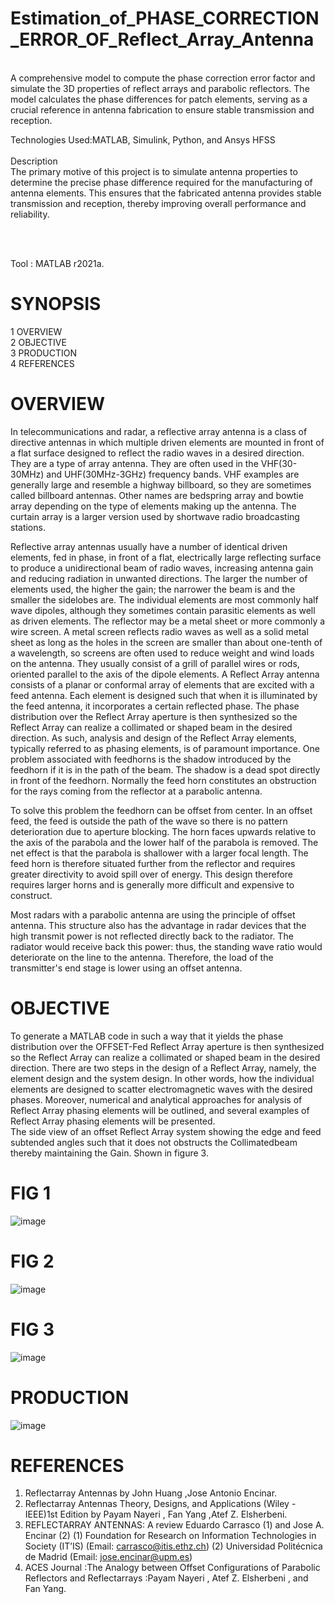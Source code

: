 # Estimation_of_PHASE_CORRECTION_ERROR_OF_Reflect_Array_Antenna

<br>
A comprehensive model to compute the phase correction error factor and simulate the 3D properties of reflect arrays and parabolic reflectors. The model calculates the phase differences for patch elements, serving as a crucial reference in antenna fabrication to ensure stable transmission and reception.

Technologies Used:MATLAB, Simulink, Python, and Ansys HFSS
<br>
<br>
Description	
<br>
The primary motive of this project is to simulate antenna properties to determine the precise phase difference required for the manufacturing of antenna elements. This ensures that the fabricated antenna provides stable transmission and reception, thereby improving overall performance and reliability.

<br>
<br>
	
Tool 		:  MATLAB r2021a.

# SYNOPSIS
1 OVERVIEW<br>
2 OBJECTIVE<br>
3 PRODUCTION<br>
4 REFERENCES<br>

# OVERVIEW

In telecommunications and radar, a reflective array antenna is a class of directive antennas in which multiple driven elements are mounted in front of a flat surface designed to reflect the radio waves in a desired direction. They are a type of array antenna.
They are often used in the VHF(30-30MHz) and UHF(30MHz-3GHz) frequency bands. VHF examples are generally large and resemble a highway billboard, so they are sometimes called billboard antennas. Other names are bedspring array and bowtie array depending on the type of elements making up the antenna. The curtain array is a larger version used by shortwave radio broadcasting stations.

Reflective array antennas usually have a number of identical driven elements, fed in phase, in front of a flat, electrically large reflecting surface to produce a unidirectional beam of radio waves, increasing antenna gain and reducing radiation in unwanted directions. The larger the number of elements used, the higher the gain; the narrower the beam is and the smaller the sidelobes are. The individual elements are most commonly half wave dipoles, although they sometimes contain parasitic elements as well as driven elements. The reflector may be a metal sheet or more commonly a wire screen. A metal screen reflects radio waves as well as a solid metal sheet as long as the holes in the screen are smaller than about one-tenth of a wavelength, so screens are often used to reduce weight and wind loads on the antenna. They usually consist of a grill of parallel wires or rods, oriented parallel to the axis of the dipole elements.
A Reflect Array antenna consists of a planar or conformal array of elements that are excited with a feed antenna. Each element is designed such that when it is illuminated by the feed antenna, it incorporates a certain reflected phase. The phase distribution over the Reflect Array aperture is then synthesized so the Reflect Array can realize a collimated or shaped beam in the desired direction. As such, analysis and design of the Reflect Array elements, typically referred to as phasing elements, is of paramount importance.
One problem associated with feedhorns is the shadow introduced by the feedhorn if it is in the path of the beam. The shadow is a dead spot directly in front of the feedhorn. Normally the feed horn constitutes an obstruction for the rays coming from the reflector at a parabolic antenna.

To solve this problem the feedhorn can be offset from center. In an offset feed, the feed is outside the path of the wave so there is no pattern deterioration due to aperture blocking. The horn faces upwards relative to the axis of the parabola and the lower half of the parabola is removed. The net effect is that the parabola is shallower with a larger focal length. The feed horn is therefore situated further from the reflector and requires greater directivity to avoid spill over of energy. This design therefore requires larger horns and is generally more difficult and expensive to construct.

Most radars with a parabolic antenna are using the principle of offset antenna. This structure also has the advantage in radar devices that the high transmit power is not reflected directly back to the radiator. The radiator would receive back this power: thus, the standing wave ratio would deteriorate on the line to the antenna. Therefore, the load of the transmitter's end stage is lower using an offset antenna.

# OBJECTIVE

To generate a MATLAB code in such a way that it yields the phase distribution over the OFFSET-Fed Reflect Array aperture is then synthesized so the Reflect Array can realize a collimated or shaped beam in the desired direction.
There are two steps in the design of a Reflect Array, namely, the element design and the system design. In other words, how the individual elements are designed to scatter electromagnetic waves with the desired phases. Moreover, numerical and analytical approaches for analysis of Reflect Array phasing elements will be outlined, and several examples of Reflect Array phasing elements will be presented.                     
The side view of an offset Reflect Array system showing the edge and feed subtended angles such that it does not obstructs the Collimatedbeam thereby maintaining the Gain. Shown in figure 3.
# FIG 1 
![image](https://user-images.githubusercontent.com/83426515/165910764-1996db5f-700b-4d48-97f6-528e1e081a39.png)
# FIG 2
![image](https://user-images.githubusercontent.com/83426515/165910839-736d65a6-fbf6-4263-bf6d-bf372cb76227.png)
# FIG 3
![image](https://user-images.githubusercontent.com/83426515/165910855-0160ab14-301b-4446-a1e8-53d2b848b00e.png)

# PRODUCTION
![image](https://user-images.githubusercontent.com/83426515/165910943-93ed0a8d-8c81-43d1-becf-ae4f41251bb4.png)

# REFERENCES			                                          			
1. Reflectarray Antennas by John Huang ,Jose Antonio Encinar.
2. Reflectarray Antennas Theory, Designs, and Applications (Wiley - IEEE)1st Edition by Payam Nayeri , Fan Yang ,Atef Z. Elsherbeni.
3. REFLECTARRAY ANTENNAS: A review Eduardo Carrasco (1) and Jose A. Encinar (2) (1) Foundation for Research on Information Technologies in Society (IT’IS) (Email: carrasco@itis.ethz.ch) (2) Universidad Politécnica de Madrid (Email: jose.encinar@upm.es)
4. ACES Journal :The Analogy between Offset Configurations of Parabolic Reflectors and Reflectarrays :Payam Nayeri , Atef Z. Elsherbeni , and Fan Yang. 

